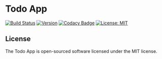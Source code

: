 # Todo App

[![Build Status](https://travis-ci.org/ivandelabeldad/todo.svg?branch=master)](https://travis-ci.org/ivandelabeldad/todo)
[![Version](https://img.shields.io/badge/version-0.0.1-orange.svg)]()
[![Codacy Badge](https://api.codacy.com/project/badge/Coverage/078a752c275141ceac0ecd9c7d4aff0b)](https://www.codacy.com/app/ivandelabeldad/todo?utm_source=github.com&amp;utm_medium=referral&amp;utm_content=ivandelabeldad/todo&amp;utm_campaign=Badge_Coverage)
[![License: MIT](https://img.shields.io/badge/License-MIT-yellow.svg)](https://opensource.org/licenses/MIT)


## License

The Todo App is open-sourced software licensed under the MIT license.